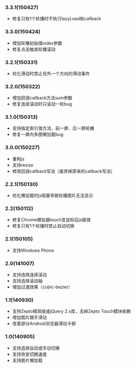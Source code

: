 ### 3.3.1(150427)

* 修复只有1个轮播时不执行lazyLoad和callback

### 3.3.0(150424)

* 增加轮播初始值index参数
* 修复点击触发轮播滚动

### 3.2.1(150331)

* 优化滑动时禁止另外一个方向的滑动事件

### 3.2.0(150322)

* 增加回调callback方法sum参数
* 修复连续滚动时只滚动一轮bug

### 3.1.0(150313)

* 支持指定索引值方法、前一屏、后一屏轮播
* 修复一屏内多图懒加载bug

### 3.0.0(150227)

* 重构js
* 支持resize
* 修改回调callback写法（废弃掉原来的callback写法）

### 2.2.1(150130)

* 优化懒加载时js阻塞导致轮播图片无法显示

### 2.2(150112)

* 修复Chrome模拟器touch变鼠标后js报错
* 修复只有1个轮播时禁止自动切换

### 2.1(150105)

* 支持Windows Phone

### 2.0(141007)

* 支持选择连续滚动
* 支持选择滚动轴
* 增加过渡效果（cubic-bezier）

### 1.1(140930)

* 支持Zepto精简版或jQuery 2.x库，去掉Zepto Touch模块依赖
* 增加图片跟手滑动
* 改善部分Android浏览器滑动卡顿

### 1.0(140905)

* 支持选择自动或手动切换
* 支持改变切换速度
* 支持图片懒加载